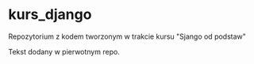 # kurs_django
Repozytorium z kodem tworzonym w trakcie kursu "Sjango od podstaw"

Tekst dodany w pierwotnym repo.
